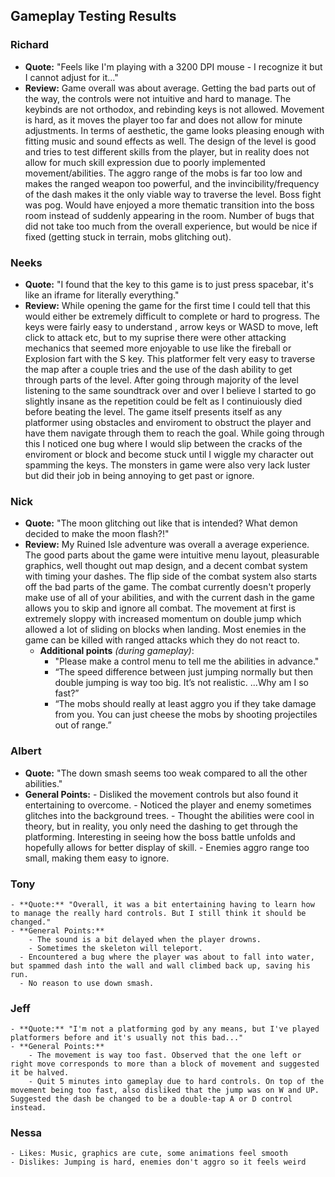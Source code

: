 ## Gameplay Testing Results ##

### Richard ### 
- **Quote:** "Feels like I'm playing with a 3200 DPI mouse - I recognize it but I cannot adjust for it..."
- **Review:** Game overall was about average. Getting the bad parts out of the way, the controls were not intuitive and hard to manage. The keybinds are not orthodox, and rebinding keys is not allowed. Movement is hard, as it moves the player too far and does not allow for minute adjustments. In terms of aesthetic, the game looks pleasing enough with fitting music and sound effects as well. The design of the level is good and tries to test different skills from the player, but in reality does not allow for much skill expression due to poorly implemented movement/abilities. The aggro range of the mobs is far too low and makes the ranged weapon too powerful, and the invincibility/frequency of the dash makes it the only viable way to traverse the level. Boss fight was pog. Would have enjoyed a more thematic transition into the boss room instead of suddenly appearing in the room. Number of bugs that did not take too much from the overall experience, but would be nice if fixed (getting stuck in terrain, mobs glitching out).

### Neeks ###
- **Quote:** "I found that the key to this game is to just press spacebar, it's like an iframe for literally everything."
- **Review:** While opening the game for the first time I could tell that this would either be extremely difficult to complete or hard to progress. The keys were fairly easy to understand , arrow keys or WASD to move, left click to attack etc, but to my suprise there were other attacking mechanics that seemed more enjoyable to use like the fireball or Explosion fart with the S key. This platformer felt very easy to traverse the map after a couple tries and the use of the dash ability to get through parts of the level. After going through majority of the level listening to the same soundtrack over and over I believe I started to go slightly insane as the repetition could be felt as I continuiously died before beating the level. The game itself presents itself as any platformer using obstacles and enviroment to obstruct the player and have them navigate through them to reach the goal. While going through this I noticed one bug where I would slip between the cracks of the enviroment or block and become stuck until I wiggle my character out spamming the keys. The monsters in game were also very lack luster but did their job in being annoying to get past or ignore.

### Nick ###
- **Quote:** "The moon glitching out like that is intended? What demon decided to make the moon flash?!"
- **Review:** My Ruined Isle adventure was overall a average experience. The good parts about the game were intuitive menu layout, pleasurable graphics, well thought out map design, and a decent combat system with timing your dashes. The flip side of the combat system also starts off the bad parts of the game. The combat currently doesn't properly make use of all of your abilities, and with the current dash in the game allows you to skip and ignore all combat. The movement at first is extremely sloppy with increased momentum on double jump which allowed a lot of sliding on blocks when landing. Most enemies in the game can be killed with ranged attacks which they do not react to.
    - **Additional points** *(during gameplay)*:
        - "Please make a control menu to tell me the abilities in advance."
        - “The speed difference between just jumping normally but then double jumping is way too big. It’s not realistic. ...Why am I so fast?”
        - “The mobs should really at least aggro you if they take damage from you. You can just cheese the mobs by shooting projectiles out of range.”

### Albert ###
- **Quote:** "The down smash seems too weak compared to all the other abilities."
- **General Points:** 
        - Disliked the movement controls but also found it entertaining to overcome.
        - Noticed the player and enemy sometimes glitches into the background trees.
        - Thought the abilities were cool in theory, but in reality, you only need the dashing to get through the platforming. Interesting in seeing how the boss battle unfolds and hopefully allows for better display of skill.
        - Enemies aggro range too small, making them easy to ignore.

### Tony ###
    - **Quote:** "Overall, it was a bit entertaining having to learn how to manage the really hard controls. But I still think it should be changed."
    - **General Points:** 
        - The sound is a bit delayed when the player drowns.
        - Sometimes the skeleton will teleport.
      - Encountered a bug where the player was about to fall into water, but spammed dash into the wall and wall climbed back up, saving his run.
      - No reason to use down smash.

### Jeff ###
    - **Quote:** "I'm not a platforming god by any means, but I've played platformers before and it's usually not this bad..."
    - **General Points:** 
        - The movement is way too fast. Observed that the one left or right move corresponds to more than a block of movement and suggested it be halved.
        - Quit 5 minutes into gameplay due to hard controls. On top of the movement being too fast, also disliked that the jump was on W and UP. Suggested the dash be changed to be a double-tap A or D control instead.

### Nessa ###
    - Likes: Music, graphics are cute, some animations feel smooth 
    - Dislikes: Jumping is hard, enemies don't aggro so it feels weird
